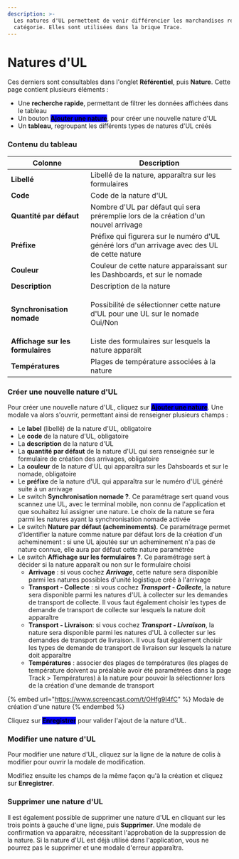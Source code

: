 ```yaml
---
description: >-
  Les natures d'UL permettent de venir différencier les marchandises reçues par
  catégorie. Elles sont utilisées dans la brique Trace.
---
```


# Natures d'UL

Ces derniers sont consultables dans l'onglet **Référentiel**, puis **Nature**. Cette page contient plusieurs éléments :&#x20;

* Une **recherche rapide**, permettant de filtrer les données affichées dans le tableau
* Un bouton <mark style="background-color:blue;">**Ajouter une nature**</mark>, pour créer une nouvelle nature d'UL
* Un **tableau**, regroupant les différents types de natures d'UL créés

### Contenu du tableau

| Colonne                           | Description                                                                                   |
| --------------------------------- | --------------------------------------------------------------------------------------------- |
| **Libellé**                       | Libellé de la nature, apparaîtra sur les formulaires                                          |
| **Code**                          | Code de la nature d'UL                                                                        |
| **Quantité par défaut**           | Nombre d'UL  par défaut qui sera préremplie lors de la création d'un nouvel arrivage          |
| **Préfixe**                       | Préfixe qui figurera sur le numéro d'UL généré lors d'un arrivage avec des UL de cette nature |
| **Couleur**                       | Couleur de cette nature apparaissant sur les Dashboards, et sur le nomade                     |
| **Description**                   | Description de la nature                                                                      |
| **Synchronisation nomade**        | <p>Possibilité de sélectionner cette nature d'UL pour une UL sur le nomade<br>Oui/Non</p>     |
| **Affichage sur les formulaires** | Liste des formulaires sur lesquels la nature apparaît                                         |
| **Températures**                  | Plages de température associées à la nature                                                   |

### Créer une nouvelle nature d'UL

Pour créer une nouvelle nature d'UL, cliquez sur <mark style="background-color:blue;">**Ajouter une nature**</mark>. Une modale va alors s'ouvrir, permettant ainsi de renseigner plusieurs champs :&#x20;

* Le **label** (libellé) de la nature d'UL, obligatoire
* Le **code** de la nature d'UL, obligatoire
* La **description** de la nature d'UL
* La **quantité par défaut** de la nature d'UL qui sera renseignée sur le formulaire de création des arrivages, obligatoire
* La **couleur** de la nature d'UL qui apparaîtra sur les Dahsboards et sur le nomade, obligatoire
* Le **préfixe** de la nature d'UL qui apparaîtra sur le numéro d'UL généré suite à un arrivage
* Le switch **Synchronisation nomade ?**. Ce paramétrage sert quand vous scannez une UL, avec le terminal mobile, non connu de l'application et que souhaitez lui assigner une nature. Le choix de la nature se fera parmi les natures ayant la synchronisation nomade activée
* Le switch **Nature par défaut (acheminements)**. Ce paramétrage permet d'identifier la nature comme nature par défaut lors de la création d'un acheminement : si une UL ajoutée sur un acheminement n'a pas de nature connue, elle aura par défaut cette nature paramétrée
* Le switch **Affichage sur les formulaires ?**. Ce paramétrage sert à décider si la nature apparaît ou non sur le formulaire choisi
  * **Arrivage** : si vous cochez _**Arrivage**_, cette nature sera disponible parmi les natures possibles d'unité logistique créé à l'arrivage
  * **Transport - Collecte** : si vous cochez _**Transport - Collecte**_, la nature sera disponible parmi les natures d'UL à collecter sur les demandes de transport de collecte. Il vous faut également choisir les types de demande de transport de collecte sur lesquels la nature doit apparaître
  * **Transport - Livraison**: si vous cochez _**Transport - Livraison**_, la nature sera disponible parmi les natures d'UL à collecter sur les demandes de transport de livraison. Il vous faut également choisir les types de demande de transport de livraison sur lesquels la nature doit apparaître
  * **Températures** : associer des plages de températures (les plages de température doivent au préalable avoir été paramétrées dans la page Track > Températures) à la nature pour pouvoir la sélectionner lors de la création d'une demande de transport

{% embed url="https://www.screencast.com/t/OHfg9I4fC" %}
Modale de création d'une nature
{% endembed %}

Cliquez sur <mark style="background-color:blue;">**Enregistrer**</mark> pour valider l'ajout de la nature d'UL.&#x20;

### Modifier une nature d'UL

Pour modifier une nature d'UL, cliquez sur la ligne de la nature de colis à modifier pour ouvrir la modale de modification.

Modifiez ensuite les champs de la même façon qu'à la création et cliquez sur **Enregistrer**.&#x20;

### Supprimer une nature d'UL

Il est également possible de supprimer une nature d'UL en cliquant sur les trois points à gauche d'une ligne, puis **Supprimer**. Une modale de confirmation va apparaitre, nécessitant l'approbation de la suppression de la nature. Si la nature d'UL est déjà utilisé dans l'application, vous ne pourrez pas le supprimer et une modale d'erreur apparaîtra.&#x20;

